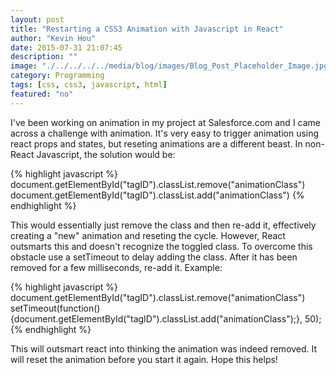 ```yaml
---
layout: post
title: "Restarting a CSS3 Animation with Javascript in React"
author: "Kevin Hou"
date: 2015-07-31 21:07:45
description: ""
image: "./../../../../media/blog/images/Blog_Post_Placeholder_Image.jpg"
category: Programming
tags: [css, css3, javascript, html]
featured: "no"
---
```

I've been working on animation in my project at Salesforce.com and I came across a challenge with animation. It's very easy to trigger animation using react props and states, but reseting animations are a different beast. In non-React Javascript, the solution would be:

{% highlight javascript %}
document.getElementById("tagID").classList.remove("animationClass")
document.getElementById("tagID").classList.add("animationClass")
{% endhighlight %}
 
This would essentially just remove the class and then re-add it, effectively creating a "new" animation and reseting the cycle. However, React outsmarts this and doesn't recognize the toggled class. To overcome this obstacle use a setTimeout to delay adding the class. After it has been removed for a few milliseconds, re-add it. Example:

{% highlight javascript %}
document.getElementById("tagID").classList.remove("animationClass")
setTimeout(function() {document.getElementById("tagID").classList.add("animationClass");}, 50);
{% endhighlight %}
 
This will outsmart react into thinking the animation was indeed removed. It will reset the animation before you start it again. Hope this helps!